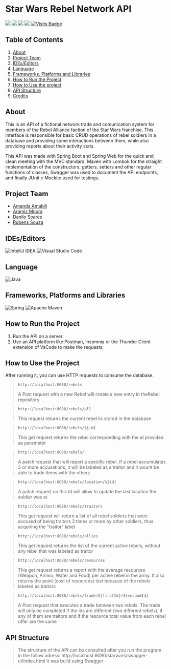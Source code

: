 
# Star Wars Rebel Network API

![](https://img.shields.io/github/repo-size/dan-sowaru/StarWarsRebelNetwork)
![](https://img.shields.io/github/commit-activity/m/dan-sowaru/StarWarsRebelNetwork)
![](https://img.shields.io/badge/test%20covered-yes-success)
![](https://img.shields.io/badge/project%20members-4-blueviolet)
[![Visits Badge](https://badges.pufler.dev/visits/dan-sowaru/StarWarsRebelNetwork)](https://badges.pufler.dev)
![]()
![]()
![]()
![]()
![]()
![]()
![]()
![]()
![]()

## Table of Contents
1. [About](#about)
2. [Project Team](#project-team)
3. [IDEs/Editors](#ides/editors)
4. [Language](#language)
5. [Frameworks, Platforms and Libraries](#frameworks,-platforms-and-libraries)
6. [How to Run the Project](#how-to-run-the-project)
7. [How to Use the project](#how-to-use-the-project)
8. [API Structure](#api-structure)
9. [Credits](#credits)


## About

This is an API of a fictional network trade and comunication system for members of the Rebel Alliance faction of the Star Wars franchise. This interface is responsible for basic CRUD operations of rebel soldiers in a database and providing some interactions between them, while also providing reports about their activity stats.

This API was made with Spring Boot and Spring Web for the quick and clean meeting with the MVC standard, Maven with Lombok for the straight implementation of the constructors, getters, setters and other regular functions of classes, Swagger was used to document the API endpoints, and finally JUnit e Mockito used for testings.

## Project Team
 * [Amanda Amabili](https://github.com/amandaamabili)
 * [Aramiz Moura](https://github.com/aramiz-moura) 
 * [Danilo Soares](https://github.com/dan-sowaru) 
 * [Rubens Souza](https://github.com/RubensPS)

## IDEs/Editors
![IntelliJ IDEA](https://img.shields.io/badge/IntelliJIDEA-000000.svg?style=for-the-badge&logo=intellij-idea&logoColor=white)
![Visual Studio Code](https://img.shields.io/badge/Visual%20Studio%20Code-0078d7.svg?style=for-the-badge&logo=visual-studio-code&logoColor=white)

## Language
![Java](https://img.shields.io/badge/java-%23ED8B00.svg?style=for-the-badge&logo=java&logoColor=white)

## Frameworks, Platforms and Libraries

![Spring](https://img.shields.io/badge/spring-%236DB33F.svg?style=for-the-badge&logo=spring&logoColor=white)
![Apache Maven](https://img.shields.io/badge/Apache%20Maven-C71A36?style=for-the-badge&logo=Apache%20Maven&logoColor=white)


## How to Run the Project

1. Run the API on a server.
2. Use an API platform like Postman, Insomnia or the Thunder Client extension of VsCode to make the requests;


## How to Use the Project

After running it, you can use HTTP requests to consume the database.

>`http://localhost:8080/rebels`
>
>A Post request with a new Rebel will create a new entry in theRebel repository

> `http://localhost:8080/rebels/all`
>
>This request returns the current rebel lis stored in the database

>`http://localhost:8080/rebels/${id}`
> 
> This get request returns the rebel corresponding with the id provided as parameter

>`http://localhost:8080/rebels/`
>
> A patch request that will report a specific rebel. If a rebel accumulates 3 or more accusations, it will be labeled as a traitor and it wount be able to trade items with
> the others

>`http://localhost:8080/rebels/location/${id}`
>
> A patch request on this Id will allow to update the last location the soldier was at

>`http://localhost:8080/rebels/traitors`
> 
> This get request will return a list of all rebel soldiers that were accused of being traitors 3 times or more by other soldiers, thus acquiring the "traitor" label

>`http://localhost:8080/rebels/allies`
> 
> This get request returns the list of the current active rebels, without any rebel that was labeled as traitor

>`http://localhost:8080/rebels/resources`
>
>This get request returns a report with the average resources (Weapon, Ammo, Water and Food) per active rebel in the army. It also returns the point (cost of resources)
>lost because of the rebels labeled as traitors

>`http://localhost:8080/rebels/trade/${firstId}/${secondId}`
>
>A Post request that executes a trade between two rebels. The trade will only be completed if the ids are different (two different rebels), if any of them are traitors and if
>the resource total value from each rebel offer are the same

## API Structure

>The structure of the API can be consulted after you run the program in the follow adress: 
>http://localhost:8080/starwars/swagger-ui/index.html
>It was build using Swagger


